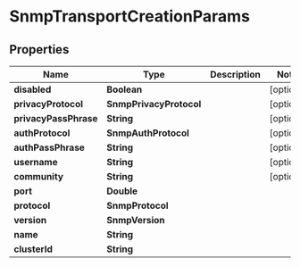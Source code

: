 

# SnmpTransportCreationParams


## Properties

Name | Type | Description | Notes
------------ | ------------- | ------------- | -------------
**disabled** | **Boolean** |  |  [optional]
**privacyProtocol** | **SnmpPrivacyProtocol** |  |  [optional]
**privacyPassPhrase** | **String** |  |  [optional]
**authProtocol** | **SnmpAuthProtocol** |  |  [optional]
**authPassPhrase** | **String** |  |  [optional]
**username** | **String** |  |  [optional]
**community** | **String** |  |  [optional]
**port** | **Double** |  | 
**protocol** | **SnmpProtocol** |  | 
**version** | **SnmpVersion** |  | 
**name** | **String** |  | 
**clusterId** | **String** |  | 



